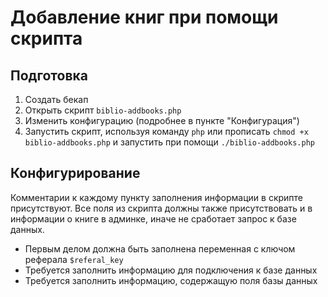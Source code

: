 # Добавление книг при помощи скрипта

## Подготовка

1. Создать бекап
2. Открыть скрипт `biblio-addbooks.php`
3. Изменить конфигурацию (подробнее в пункте "Конфигурация")
4. Запустить скрипт, используя команду `php` или прописать `chmod +x biblio-addbooks.php` и запустить при
   помощи `./biblio-addbooks.php`

## Конфигурирование

Комментарии к каждому пункту заполнения информации в скрипте присутствуют.
Все поля из скрипта должны также присутствовать и в информации о книге в админке, иначе не сработает запрос к базе данных.

* Первым делом должна быть заполнена переменная с ключом реферала `$referal_key`
* Требуется заполнить информацию для подключения к базе данных
* Требуется заполнить информацию, содержащую поля базы данных